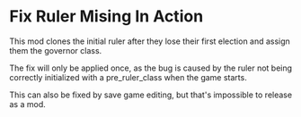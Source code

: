 # Fix Ruler Mising In Action
This mod clones the initial ruler after they lose their first election and assign them the governor class.

The fix will only be applied once, as the bug is caused by the ruler not being correctly initialized with a pre_ruler_class when the game starts.

This can also be fixed by save game editing, but that's impossible to release as a mod.